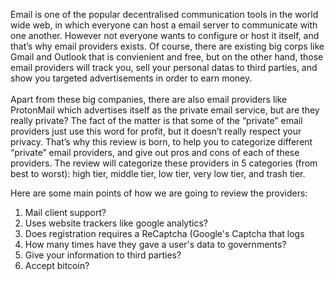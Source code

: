 Email is one of the popular decentralised communication tools in the world wide web, in which everyone can host a email server to communicate with one another. 
However not everyone wants to configure or host it itself, and that’s why email providers exists.
Of course, there are existing big corps like Gmail and Outlook that is convienient and free, 
but on the other hand, those email providers will track you, sell your personal datas to third parties,
and show you targeted advertisements in order to earn money.<br><br>
Apart from these big companies, there are also email providers like ProtonMail which advertises itself as the private email service, but are they really private? 
The fact of the matter is that some of the “private” email providers just use this word for profit, but it doesn’t really respect your privacy. 
That’s why this review is born, to help you to categorize different “private” email providers, and give out pros and cons of each of these providers. 
The review will categorize these providers in 5 categories (from best to worst): high tier, middle tier, low tier, very low tier, and trash tier.

Here are some main points of how we are going to review the providers:
1. Mail client support?
2. Uses website trackers like google analytics?
3. Does registration requires a ReCaptcha (Google's Captcha that logs 
4. How many times have they gave a user's data to governments?
5. Give your information to third parties?
6. Accept bitcoin?
